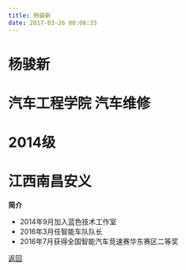 ```yaml
---
title: 杨骏新
date: 2017-03-26 00:08:33
---
```

# 杨骏新
# 汽车工程学院 汽车维修
# 2014级
# 江西南昌安义

**简介**

- 2014年9月加入蓝色技术工作室
- 2016年3月任智能车队队长
- 2016年7月获得全国智能汽车竞速赛华东赛区二等奖


[返回](../)